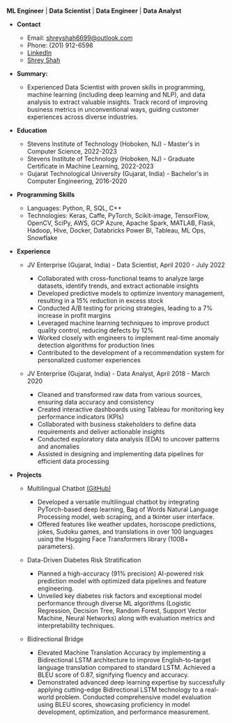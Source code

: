 **ML Engineer** | **Data Scientist** | **Data Engineer** | **Data Analyst**

* **Contact**
    * Email: shreyshah6699@outlook.com 
    * Phone: (201) 912-6598
    * [LinkedIn](https://www.linkedin.com/in/shrey-shah99)
    * <div class="badge-base LI-profile-badge" data-locale="en_US" data-size="large" data-theme="dark" data-type="HORIZONTAL" data-vanity="shrey-shah99" data-version="v1"><a class="badge-base__link LI-simple-link" href="https://www.linkedin.com/in/shrey-shah99?trk=profile-badge">Shrey Shah</a></div>
              
* **Summary:**
  * Experienced Data Scientist with proven skills in programming, machine learning (including deep learning and NLP), and data analysis to extract valuable
      insights. Track record of improving business metrics in unconventional ways, guiding customer experiences across diverse industries.

* **Education**

   * Stevens Institute of Technology (Hoboken, NJ) - Master's in Computer Science, 2022-2023
   * Stevens Institute of Technology (Hoboken, NJ) - Graduate Certificate in Machine Learning, 2022-2023
   * Gujarat Technological University (Gujarat, India) - Bachelor's in Computer Engineering, 2016-2020

* **Programming Skills**

   * Languages: Python, R, SQL, C++
   * Technologies: Keras, Caffe, PyTorch, Scikit-image, TensorFlow, OpenCV, SciPy, AWS, GCP Azure, Apache Spark, MATLAB, Flask, Hadoop, Hive, Docker, Databricks Power BI, Tableau, ML Ops, Snowflake

* **Experience**

   * JV Enterprise (Gujarat, India) - Data Scientist, April 2020 - July 2022
   
       * Collaborated with cross-functional teams to analyze large datasets, identify trends, and extract actionable insights
       * Developed predictive models to optimize inventory management, resulting in a 15% reduction in excess stock
       * Conducted A/B testing for pricing strategies, leading to a 7% increase in profit margins
       * Leveraged machine learning techniques to improve product quality control, reducing defects by 12%
       * Worked closely with engineers to implement real-time anomaly detection algorithms for production lines
       * Contributed to the development of a recommendation system for personalized customer experiences
      
   * JV Enterprise (Gujarat, India) - Data Analyst, April 2018 - March 2020
   
       *  Cleaned and transformed raw data from various sources, ensuring data accuracy and consistency
       *  Created interactive dashboards using Tableau for monitoring key performance indicators (KPIs)
       *  Collaborated with business stakeholders to define data requirements and deliver actionable insights
       *  Conducted exploratory data analysis (EDA) to uncover patterns and anomalies
       *  Assisted in designing and implementing data pipelines for efficient data processing
      
* **Projects**

   * Multilingual Chatbot [(GitHub)](https://github.com/shreyshah6699/Multilingual-Chatbot-Powered-by-NLP-and-Deep-Learning)
   
       * Developed a versatile multilingual chatbot by integrating PyTorch-based deep learning, Bag of Words Natural Language Processing model, web scraping, and a tkinter user interface.
       * Offered features like weather updates, horoscope predictions, jokes, Sudoku games, and translations in over 100 languages using the Hugging Face Transformers library (100B+ parameters).
   
   * Data-Driven Diabetes Risk Stratification
   
       * Planned a high-accuracy (91% precision) AI-powered risk prediction model with optimized data pipelines and feature engineering.
       * Unveiled key diabetes risk factors and exceptional model performance through diverse ML algorithms (Logistic Regression, Decision Tree, Random Forest, Support Vector Machine, Neural Networks) along with evaluation metrics and interpretability techniques. 
   
   * Bidirectional Bridge
   
       * Elevated Machine Translation Accuracy by implementing a Bidirectional LSTM architecture to improve English-to-target language translation compared to standard LSTM. Achieved a BLEU score of 0.87, signifying fluency and accuracy.
       * Demonstrated advanced deep learning expertise by successfully applying cutting-edge Bidirectional LSTM technology to a real-world problem. Conducted comprehensive model evaluation using BLEU scores, showcasing proficiency in model development, optimization, and performance measurement.
